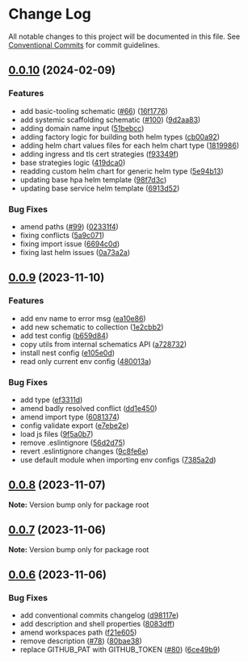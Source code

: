 # Change Log

All notable changes to this project will be documented in this file.
See [Conventional Commits](https://conventionalcommits.org) for commit guidelines.

## [0.0.10](https://github.com/onebeyond/cuckoojs/compare/v0.0.9...v0.0.10) (2024-02-09)


### Features

* add basic-tooling schematic ([#66](https://github.com/onebeyond/cuckoojs/issues/66)) ([16f1776](https://github.com/onebeyond/cuckoojs/commit/16f17769f59b73abe2f3f079fbc8a7118e6fc119))
* add systemic scaffolding schematic ([#100](https://github.com/onebeyond/cuckoojs/issues/100)) ([9d2aa83](https://github.com/onebeyond/cuckoojs/commit/9d2aa838114c7c08f057d23f81570eac5b71c666))
* adding domain name input ([51bebcc](https://github.com/onebeyond/cuckoojs/commit/51bebcc0be1c6fcdf60ceb9d7f67bb683ba46e28))
* adding factory logic for building both helm types ([cb00a92](https://github.com/onebeyond/cuckoojs/commit/cb00a9263996c56e2b8bcc953c93dd770037255c))
* adding helm chart values files for each helm chart type ([1819986](https://github.com/onebeyond/cuckoojs/commit/18199865bd5f3db3483d470b7a89deabdb7266f1))
* adding ingress and tls cert strategies ([f93349f](https://github.com/onebeyond/cuckoojs/commit/f93349fdb8db2be7e672ef0eb94a94675e46882f))
* base strategies logic ([419dca0](https://github.com/onebeyond/cuckoojs/commit/419dca0a68206e8fe0c82f06618d42189fadb2d0))
* readding custom helm chart for generic helm type ([5e94b13](https://github.com/onebeyond/cuckoojs/commit/5e94b13f6318ff019ccaba510aaea3a79a2c2128))
* updating base hpa helm template ([98f7d3c](https://github.com/onebeyond/cuckoojs/commit/98f7d3c0b0bda2a045870fb5f26f2c9198c0c4ca))
* updating base service helm template ([6913d52](https://github.com/onebeyond/cuckoojs/commit/6913d52d8d23326f099fa092a2c855e40be4643c))


### Bug Fixes

* amend paths ([#99](https://github.com/onebeyond/cuckoojs/issues/99)) ([02331f4](https://github.com/onebeyond/cuckoojs/commit/02331f4f72ab8fbb53b3e6073b4b882c660d4582))
* fixing conflicts ([5a9c071](https://github.com/onebeyond/cuckoojs/commit/5a9c071025dc0dc670af82f5566291b6031f7a61))
* fixing import issue ([6694c0d](https://github.com/onebeyond/cuckoojs/commit/6694c0d174c27048edecf1f5ddad291f92557159))
* fixing last helm issues ([0a73a2a](https://github.com/onebeyond/cuckoojs/commit/0a73a2a1ecdd2b99b29ca6f07a91681422bca159))



## [0.0.9](https://github.com/onebeyond/cuckoojs/compare/v0.0.8...v0.0.9) (2023-11-10)


### Features

* add env name to error msg ([ea10e86](https://github.com/onebeyond/cuckoojs/commit/ea10e861689de123745692efa2e95d80641e98ce))
* add new schematic to collection ([1e2cbb2](https://github.com/onebeyond/cuckoojs/commit/1e2cbb26401928e50892570475c3686933a9eb0a))
* add test config ([b659d84](https://github.com/onebeyond/cuckoojs/commit/b659d8415cbf67c4480218e2faccc6bd6f17648e))
* copy utils from internal schematics API ([a728732](https://github.com/onebeyond/cuckoojs/commit/a7287324a30b6599a887daf91193702a37e1317c))
* install nest config ([e105e0d](https://github.com/onebeyond/cuckoojs/commit/e105e0de0e3220f27c00579cd0c7d7fbabe23a38))
* read only current env config ([480013a](https://github.com/onebeyond/cuckoojs/commit/480013a72a360b9fb80876a1e0fec7c0ee2c2358))


### Bug Fixes

* add type ([ef3311d](https://github.com/onebeyond/cuckoojs/commit/ef3311dd61920a681d40132f71a64403f065636e))
* amend badly resolved conflict ([dd1e450](https://github.com/onebeyond/cuckoojs/commit/dd1e4505ee674c138a5ccf9c7d95e56ad7c70e4c))
* amend import type ([6081374](https://github.com/onebeyond/cuckoojs/commit/608137404a2e5ad22483d0174ce7410968cbe034))
* config validate export ([e7ebe2e](https://github.com/onebeyond/cuckoojs/commit/e7ebe2e3713b4965deaedc30aaf8313906e34f8e))
* load js files ([9f5a0b7](https://github.com/onebeyond/cuckoojs/commit/9f5a0b72f8ac6d1ceb8577ce4e25461d1286dd9b))
* remove .eslintignore ([56d2d75](https://github.com/onebeyond/cuckoojs/commit/56d2d7586cf9d4d5c7599add7fa8af8ee3a103d6))
* revert .eslintignore changes ([9c8fe6e](https://github.com/onebeyond/cuckoojs/commit/9c8fe6eb04c0b8ad64a511599ac375607b59ae13))
* use default module when importing env configs ([7385a2d](https://github.com/onebeyond/cuckoojs/commit/7385a2d14766407d2dee943e023aa5f0c3d8d649))



## [0.0.8](https://github.com/onebeyond/cuckoojs/compare/v0.0.7...v0.0.8) (2023-11-07)

**Note:** Version bump only for package root





## [0.0.7](https://github.com/onebeyond/cuckoojs/compare/v0.0.6...v0.0.7) (2023-11-06)

**Note:** Version bump only for package root





## [0.0.6](https://github.com/onebeyond/cuckoojs/compare/v0.0.4...v0.0.6) (2023-11-06)


### Bug Fixes

* add conventional commits changelog ([d98117e](https://github.com/onebeyond/cuckoojs/commit/d98117ec67f01990fdb77bb45023e5d3294f668a))
* add description and shell properties ([8083dff](https://github.com/onebeyond/cuckoojs/commit/8083dff41d3f5c48ecd4e9ed1cb821fd20a776c0))
* amend workspaces path ([f21e605](https://github.com/onebeyond/cuckoojs/commit/f21e6054c51df4f435553cfddb2a595a49f98a57))
* remove description ([#78](https://github.com/onebeyond/cuckoojs/issues/78)) ([80bae38](https://github.com/onebeyond/cuckoojs/commit/80bae38433aaa660512a62cd7de4f88ca7d8bd2d))
* replace GITHUB_PAT with GITHUB_TOKEN ([#80](https://github.com/onebeyond/cuckoojs/issues/80)) ([6ce49b9](https://github.com/onebeyond/cuckoojs/commit/6ce49b919659a4897da2561897f92ec1472aa8a5))
